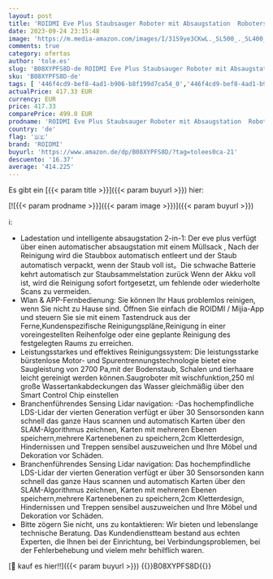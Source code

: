 ```yaml
---
layout: post
title: 'ROIDMI Eve Plus Staubsauger Roboter mit Absaugstation  Roboterstaubsauger mit Wischfunktion  Saugroboter Lasernavigation  WLAN und Sprachsteuerung  für Hartholz und Tierhaare  White  SDJ01RM+JCZ01RM'
date: 2023-09-24 23:15:48
image: 'https://m.media-amazon.com/images/I/31S9ye3CKwL._SL500_._SL400_.jpg'
comments: true
category: ofertas
author: 'tole.es'
slug: 'B08XYPFS8D-de ROIDMI Eve Plus Staubsauger Roboter mit Absaugstation...'
sku: 'B08XYPFS8D-de'
tags: [ '446f4cd9-bef8-4ad1-b906-b8f199d7ca54_0','446f4cd9-bef8-4ad1-b906-b8f199d7ca54_7301','Arborist Merchandising Root','Haushaltsreiniger & Staubsauger','Küche, Haushalt & Wohnen','Ratgeber Roboterstaubsauger','Roboterstaubsauger','Self Service','Special Features Stores','Staubsauger','roidmi','🇩🇪', ]
actualPrice: 417.33 EUR
currency: EUR
price: 417.33
comparePrice: 499.0 EUR
prodname: 'ROIDMI Eve Plus Staubsauger Roboter mit Absaugstation  Roboterstaubsauger mit Wischfunktion  Saugroboter Lasernavigation  WLAN und Sprachsteuerung  für Hartholz und Tierhaare  White  SDJ01RM+JCZ01RM'
country: 'de'
flag: '🇩🇪'
brand: 'ROIDMI'
buyurl: 'https://www.amazon.de/dp/B08XYPFS8D/?tag=tolees0ca-21'
descuento: '16.37'
average: '414.225'
---
```


Es gibt ein [{{< param title >}}]({{< param buyurl >}}) hier:

[![{{< param prodname >}}]({{< param image >}})]({{< param buyurl >}})

ℹ️:

- Ladestation und intelligente absaugstation 2-in-1: Der eve plus verfügt über einen automatischer absaugstation mit einem Müllsack , Nach der Reinigung wird die Staubbox automatisch entleert und der Staub automatisch verpackt, wenn der Staub voll ist。Die schwache Batterie kehrt automatisch zur Staubsammelstation zurück Wenn der Akku voll ist, wird die Reinigung sofort fortgesetzt, um fehlende oder wiederholte Scans zu vermeiden.
- Wlan & APP-Fernbedienung: Sie können Ihr Haus problemlos reinigen, wenn Sie nicht zu Hause sind. Öffnen Sie einfach die ROIDMI / Mijia-App und steuern Sie sie mit einem Tastendruck aus der Ferne,Kundenspezifische Reinigungspläne,Reinigung in einer voreingestellten Reihenfolge oder eine geplante Reinigung des festgelegten Raums zu erreichen.
- Leistungsstarkes und effektives Reinigungssystem: Die leistungsstarke bürstenlose Motor- und Spurentrennungstechnologie bietet eine Saugleistung von 2700 Pa,mit der Bodenstaub, Schalen und tierhaare leicht gereinigt werden können.Saugroboter mit wischfunktion,250 ml große Wassertankabdeckungen das Wasser gleichmäßig über den Smart Control Chip einstellen
- Branchenführendes Sensing Lidar navigation: -Das hochempfindliche LDS-Lidar der vierten Generation verfügt er über 30 Sensorsonden kann schnell das ganze Haus scannen und automatisch Karten über den SLAM-Algorithmus zeichnen, Karten mit mehreren Ebenen speichern,mehrere Kartenebenen zu speichern,2cm Kletterdesign, Hindernissen und Treppen sensibel auszuweichen und Ihre Möbel und Dekoration vor Schäden.
- Branchenführendes Sensing Lidar navigation: Das hochempfindliche LDS-Lidar der vierten Generation verfügt er über 30 Sensorsonden kann schnell das ganze Haus scannen und automatisch Karten über den SLAM-Algorithmus zeichnen, Karten mit mehreren Ebenen speichern,mehrere Kartenebenen zu speichern,2cm Kletterdesign, Hindernissen und Treppen sensibel auszuweichen und Ihre Möbel und Dekoration vor Schäden.
- Bitte zögern Sie nicht, uns zu kontaktieren: Wir bieten und lebenslange technische Beratung. Das Kundendienstteam bestand aus echten Experten, die Ihnen bei der Einrichtung, bei Verbindungsproblemen, bei der Fehlerbehebung und vielem mehr behilflich waren.

[🛒 kauf es hier!!]({{< param buyurl >}})
{{<world>}}B08XYPFS8D{{</world>}}
